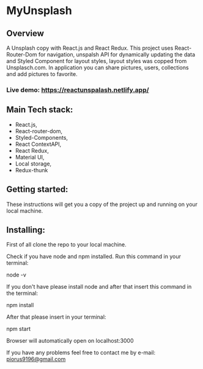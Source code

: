 # MyUnsplash

## Overview

A Unsplash copy with React.js and React Redux. This project uses React-Router-Dom for navigation, unspalsh API for dynamically updating the data and Styled Component for layout styles, layout styles was copped from Unsplasch.com. In application you can share pictures, users, collections and add pictures to favorite.

### Live demo: https://reactunspalash.netlify.app/

## Main Tech stack:

- React.js,
- React-router-dom,
- Styled-Components,
- React ContextAPI,
- React Redux,
- Material UI,
- Local storage,
- Redux-thunk

## Getting started:

These instructions will get you a copy of the project up and running on your local machine.

## Installing:

First of all clone the repo to your local machine.

Check if you have node and npm installed. Run this command in your terminal:

node -v

If you don't have please install node and after that insert this command in the terminal:

npm install

After that please insert in your terminal:

npm start

Browser will automatically open on localhost:3000

If you have any problems feel free to contact me by e-mail:
piorus9196@gmail.com
